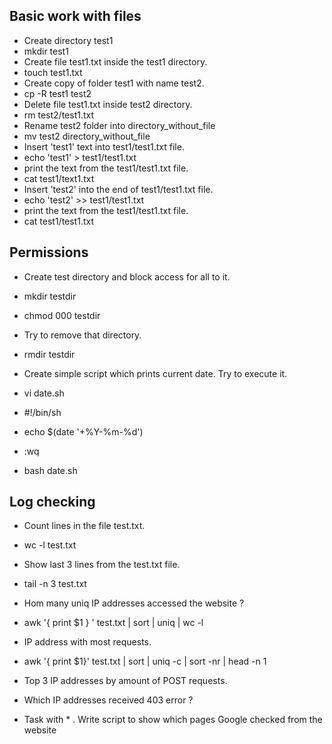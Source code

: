 ## Basic work with files

-    Create directory test1
- mkdir test1
- Create file test1.txt inside the test1 directory.
- touch test1.txt
-    Create copy of folder test1 with name test2.  
- cp -R test1 test2
-    Delete file test1.txt inside test2 directory. 
- rm test2/test1.txt
-    Rename test2 folder into directory_without_file
- mv test2 directory_without_file
-    Insert 'test1' text into test1/test1.txt file.
- echo 'test1' > test1/test1.txt
-    print the text from the test1/test1.txt file.
- cat test1/text1.txt
-    Insert 'test2' into the end of test1/test1.txt file.
- echo 'test2' >> test1/test1.txt
-    print the text from the test1/test1.txt file.
- cat test1/test1.txt
## Permissions

-   Create test directory and block access for all to it.
- mkdir testdir
- chmod 000 testdir
-   Try to remove that directory.
- rmdir testdir

-    Create simple script which prints current date. Try to execute it.
- vi date.sh
- #!/bin/sh
- echo $(date '+%Y-%m-%d')
- :wq
- bash date.sh 

## Log checking

-  Count lines in the file test.txt.
- wc -l test.txt

- Show last 3 lines from the test.txt file. 
- tail -n 3 test.txt

-  Hom many uniq IP addresses accessed the website ? 
- awk '{ print $1 } ' test.txt | sort | uniq | wc -l

-  IP address with most requests.
- awk '{ print $1}' test.txt | sort | uniq -c | sort -nr | head -n 1

-  Top 3 IP addresses by amount of POST requests.


-  Which IP addresses received 403 error ? 


- Task with * . Write script to show which pages Google checked from the website 

